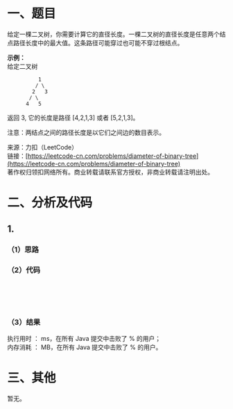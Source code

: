 # 一、题目
给定一棵二叉树，你需要计算它的直径长度。一棵二叉树的直径长度是任意两个结点路径长度中的最大值。这条路径可能穿过也可能不穿过根结点。   
   
**示例：**   
给定二叉树   
```
          1
         / \
        2   3
       / \     
      4   5    
```
返回 3, 它的长度是路径 [4,2,1,3] 或者 [5,2,1,3]。   
   
注意：两结点之间的路径长度是以它们之间边的数目表示。   
   
来源：力扣（LeetCode）   
链接：[https://leetcode-cn.com/problems/diameter-of-binary-tree](https://leetcode-cn.com/problems/diameter-of-binary-tree)   
著作权归领扣网络所有。商业转载请联系官方授权，非商业转载请注明出处。   
# 二、分析及代码    
## 1. 
### （1）思路
  
### （2）代码
```Java






```
### （3）结果
执行用时 ： ms，在所有 Java 提交中击败了 % 的用户；    
内存消耗 ： MB，在所有 Java 提交中击败了 % 的用户。      
# 三、其他
暂无。  
